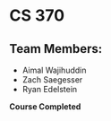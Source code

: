 # CS 370


## Team Members:
- Aimal Wajihuddin
- Zach Saegesser
- Ryan Edelstein

**Course Completed**

